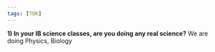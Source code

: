 ```yaml
---
tags: [TOK]
---
```


**1) In your IB science classes, are you doing any real science?**
We are doing Physics, Biology